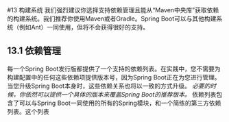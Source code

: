 #13 构建系统
我们强烈建议你选择支持依赖管理且能从“Maven中央库”获取依赖的构建系统。我们推荐你使用Maven或者Gradle。Spring Boot可以与其他构建系统（例如Ant）一同使用，但将不会获得很好的支持。
## 13.1 依赖管理
每一个Spring Boot发行版都提供了一个支持的依赖列表。在实践中，您不需要为构建配置中的任何这些依赖项提供版本号，因为Spring Boot正在为您进行管理。 当您升级Spring Boot本身时，这些依赖关系也将以一致的方式升级。
_必要的时候，你依然可以提供一个具体的版本来覆盖Spring Boot的推荐版本。_
依赖列表包含了可以与Spring Boot一同使用的所有的Spring模块，和一个简练的第三方依赖列表。这个列表
